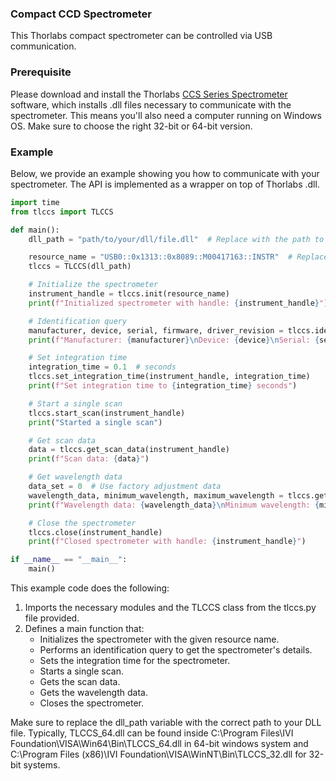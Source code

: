 ### **Compact CCD Spectrometer**
This Thorlabs compact spectrometer can be controlled via USB communication.

### **Prerequisite**
Please download and install the Thorlabs [CCS Series Spectrometer](https://www.thorlabs.com/newgrouppage9.cfm?objectgroup_id=3482) software, which installs .dll files necessary to communicate with the spectrometer. This means you'll also need a computer running on Windows OS. Make sure to choose the right 32-bit or 64-bit version.

### **Example**
Below, we provide an example showing you how to communicate with your spectrometer. The API is implemented as a wrapper on top of Thorlabs .dll.

```python
import time
from tlccs import TLCCS

def main():
    dll_path = "path/to/your/dll/file.dll"  # Replace with the path to your DLL file. TLCCS_64.dll for 64-bit system and TLCCS_32.dll for 32-bit system.

    resource_name = "USB0::0x1313::0x8089::M00417163::INSTR"  # Replace with your spectrometer's resource name
    tlccs = TLCCS(dll_path)

    # Initialize the spectrometer
    instrument_handle = tlccs.init(resource_name)
    print(f"Initialized spectrometer with handle: {instrument_handle}")

    # Identification query
    manufacturer, device, serial, firmware, driver_revision = tlccs.identification_query(instrument_handle)
    print(f"Manufacturer: {manufacturer}\nDevice: {device}\nSerial: {serial}\nFirmware: {firmware}\nDriver Revision: {driver_revision}")

    # Set integration time
    integration_time = 0.1  # seconds
    tlccs.set_integration_time(instrument_handle, integration_time)
    print(f"Set integration time to {integration_time} seconds")

    # Start a single scan
    tlccs.start_scan(instrument_handle)
    print("Started a single scan")

    # Get scan data
    data = tlccs.get_scan_data(instrument_handle)
    print(f"Scan data: {data}")

    # Get wavelength data
    data_set = 0  # Use factory adjustment data
    wavelength_data, minimum_wavelength, maximum_wavelength = tlccs.get_wavelength_data(instrument_handle, data_set)
    print(f"Wavelength data: {wavelength_data}\nMinimum wavelength: {minimum_wavelength} nm\nMaximum wavelength: {maximum_wavelength} nm")

    # Close the spectrometer
    tlccs.close(instrument_handle)
    print(f"Closed spectrometer with handle: {instrument_handle}")

if __name__ == "__main__":
    main()

```

This example code does the following:

1. Imports the necessary modules and the TLCCS class from the tlccs.py file provided.
2. Defines a main function that:
    - Initializes the spectrometer with the given resource name.
    - Performs an identification query to get the spectrometer's details.
    - Sets the integration time for the spectrometer.
    - Starts a single scan.
    - Gets the scan data.
    - Gets the wavelength data.
    - Closes the spectrometer.

Make sure to replace the dll_path variable with the correct path to your DLL file. Typically, TLCCS_64.dll can be found inside C:\Program Files\IVI Foundation\VISA\Win64\Bin\TLCCS_64.dll in 64-bit windows system and C:\Program Files (x86)\IVI Foundation\VISA\WinNT\Bin\TLCCS_32.dll for 32-bit systems.

